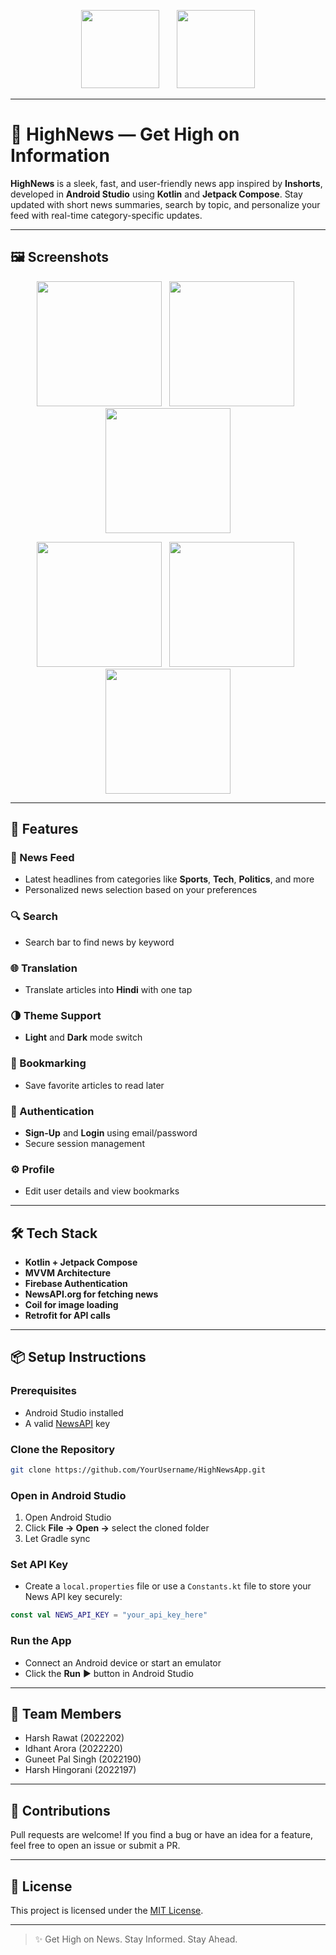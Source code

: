 <p align="center">
  <img src="https://github.com/Guneet-Pal-Singh/HighNewsApp/raw/main/assets/logo.png" height="125"/>
  &nbsp;&nbsp;&nbsp;&nbsp;&nbsp;
  <img src="https://github.com/Guneet-Pal-Singh/HighNewsApp/raw/main/assets/text_highnews.png" height="125"/>
</p>

---

# 📱 HighNews — Get High on Information

**HighNews** is a sleek, fast, and user-friendly news app inspired by **Inshorts**, developed in **Android Studio** using **Kotlin** and **Jetpack Compose**. Stay updated with short news summaries, search by topic, and personalize your feed with real-time category-specific updates.

---

## 🖼️ Screenshots

<p align="center">
  <img src="https://github.com/Guneet-Pal-Singh/HighNewsApp/raw/main/assets/signup_screen.jpg" width="200"/>
  &nbsp;
  <img src="https://github.com/Guneet-Pal-Singh/HighNewsApp/raw/main/assets/login_screen.jpg" width="200"/>
  &nbsp;
  <img src="https://github.com/Guneet-Pal-Singh/HighNewsApp/raw/main/assets/news_screen.jpg" width="200"/>
</p>

<p align="center">
  <img src="https://github.com/Guneet-Pal-Singh/HighNewsApp/raw/main/assets/translation.jpg" width="200"/>
  &nbsp;
  <img src="https://github.com/Guneet-Pal-Singh/HighNewsApp/raw/main/assets/profile.jpg" width="200"/>
  &nbsp;
  <img src="https://github.com/Guneet-Pal-Singh/HighNewsApp/raw/main/assets/search.jpg" width="200"/>
</p>

---

## 🚀 Features

### 📰 News Feed
- Latest headlines from categories like **Sports**, **Tech**, **Politics**, and more
- Personalized news selection based on your preferences

### 🔍 Search
- Search bar to find news by keyword

### 🌐 Translation
- Translate articles into **Hindi** with one tap

### 🌗 Theme Support
- **Light** and **Dark** mode switch

### 🔖 Bookmarking
- Save favorite articles to read later

### 👤 Authentication
- **Sign-Up** and **Login** using email/password
- Secure session management

### ⚙️ Profile
- Edit user details and view bookmarks

---

## 🛠️ Tech Stack

- **Kotlin + Jetpack Compose**
- **MVVM Architecture**
- **Firebase Authentication**
- **NewsAPI.org for fetching news**
- **Coil for image loading**
- **Retrofit for API calls**

---

## 📦 Setup Instructions

### Prerequisites

- Android Studio installed
- A valid [NewsAPI](https://newsapi.org/) key

### Clone the Repository

```bash
git clone https://github.com/YourUsername/HighNewsApp.git
```

### Open in Android Studio

1. Open Android Studio
2. Click **File → Open →** select the cloned folder
3. Let Gradle sync

### Set API Key

- Create a `local.properties` file or use a `Constants.kt` file to store your News API key securely:

```kotlin
const val NEWS_API_KEY = "your_api_key_here"
```

### Run the App

- Connect an Android device or start an emulator
- Click the **Run** ▶️ button in Android Studio

---

## 👥 Team Members

- Harsh Rawat (2022202)
- Idhant Arora (2022220)  
- Guneet Pal Singh (2022190)  
- Harsh Hingorani (2022197)

---

## 🤝 Contributions

Pull requests are welcome! If you find a bug or have an idea for a feature, feel free to open an issue or submit a PR.

---

## 📄 License

This project is licensed under the [MIT License](LICENSE).

---

> ✨ Get High on News. Stay Informed. Stay Ahead.
